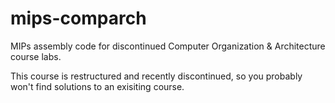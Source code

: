 # mips-comparch
MIPs assembly code for discontinued Computer Organization &amp; Architecture course labs.

This course is restructured and recently discontinued, so you probably won't find solutions to an exisiting course.

